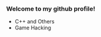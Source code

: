 <h3 id="my-skills"> Welcome to my github profile!</h3>
<ul>
    <li>C++ and Others</i>
    <li>Game Hacking</li>
</ul>
